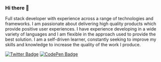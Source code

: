 ### Hi there 👋

Full stack developer with experience across a range of technologies and frameworks. I am passionate about delivering high quality products which provide positive user experiences. I have experience developing in a wide variety of languages and I am flexible in the approach used to provide the best solution. I am a self-driven learner, constantly seeking to improve my skills and knowledge to increase the quality of the work I produce.

[![Twitter Badge](https://img.shields.io/badge/Twitter-Profile-informational?style=flat&logo=twitter&logoColor=white&color=1CA2F1)](https://twitter.com/brannenDev)
[![CodePen Badge](https://img.shields.io/badge/CodePen-Profile-informational?style=flat&logo=codepen&logoColor=white&color=black)](https://codepen.io/cbrannen9a)

<!--
**cbrannen9a/cbrannen9a** is a ✨ _special_ ✨ repository because its `README.md` (this file) appears on your GitHub profile.

Here are some ideas to get you started:

- 🔭 I’m currently working on ...
- 🌱 I’m currently learning ...
- 👯 I’m looking to collaborate on ...
- 🤔 I’m looking for help with ...
- 💬 Ask me about ...
- 📫 How to reach me: ...
- 😄 Pronouns: ...
- ⚡ Fun fact: ...
-->

